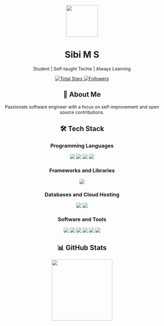 <p align="center">
  <img src="https://media.giphy.com/media/hvRJCLFzcasrR4ia7z/giphy.gif" width="100">
  <h1 align="center">Sibi M S</h1>
  <p align="center">Student | Self-taught Techie | Always Learning</p>
</p>

<p align="center">
  <a href="https://github.com/SIBI-MS?tab=stars">
    <img alt="Total Stars" src="https://img.shields.io/github/stars/SIBI-MS?style=for-the-badge">
  </a>
  <a href="https://github.com/SIBI-MS?tab=followers">
    <img alt="Followers" src="https://img.shields.io/github/followers/SIBI-MS?style=for-the-badge">
  </a>
</p>

<h2 align="center">🚀 About Me</h2>
<p align="center">Passionate software engineer with a focus on self-improvement and open source contributions.</p>

<h2 align="center">🛠️ Tech Stack</h2>

<h3 align="center">Programming Languages</h3>
<p align="center">
  <img src="https://img.shields.io/badge/C-03599C.svg?style=for-the-badge&logo=c-in-hexagon&logoColor=white">
  <img src="https://img.shields.io/badge/HTML-E34F26.svg?style=for-the-badge&logo=html5&logoColor=white">
  <img src="https://img.shields.io/badge/Java-007396.svg?style=for-the-badge&logo=java&logoColor=white">
  <img src="https://img.shields.io/badge/SQL-025E8C.svg?style=for-the-badge&logo=database&logoColor=white">
</p>

<h3 align="center">Frameworks and Libraries</h3>
<p align="center">
  <img src="https://img.shields.io/badge/Wordpress-21759B.svg?style=for-the-badge&logo=wordpress&logoColor=white">
</p>

<h3 align="center">Databases and Cloud Hosting</h3>
<p align="center">
  <img src="https://img.shields.io/badge/GitHub%20Pages-327FC7.svg?style=for-the-badge&logo=github&logoColor=white">
  <img src="https://img.shields.io/badge/MySQL-00f.svg?style=for-the-badge&logo=mysql&logoColor=white">
</p>

<h3 align="center">Software and Tools</h3>
<p align="center">
  <img src="https://img.shields.io/badge/Adobe-FF0000.svg?style=for-the-badge&logo=adobe&logoColor=white">
  <img src="https://img.shields.io/badge/Android-3DDC84.svg?style=for-the-badge&logo=android&logoColor=white">
  <img src="https://img.shields.io/badge/Git-F05033.svg?style=for-the-badge&logo=git&logoColor=white">
  <img src="https://img.shields.io/badge/Google%20Sheets-34A853.svg?style=for-the-badge&logo=google%20sheets&logoColor=white">
  <img src="https://img.shields.io/badge/Stack%20Overflow-FE7A16.svg?style=for-the-badge&logo=stack-overflow&logoColor=white">
  <img src="https://img.shields.io/badge/Visual%20Studio%20Code-0078d7.svg?style=for-the-badge&logo=visual-studio-code&logoColor=white">
</p>

<h2 align="center">📊 GitHub Stats</h2>

<p align="center">
  <img src="https://github-readme-stats.vercel.app/api/top-langs/?username=SIBI-MS&langs_count=8&layout=compact&theme=react&hide_border=true&bg_color=1F222E&title_color=F85D7F&icon_color=F8D866&hide=Jupyter%20Notebook" height="192px">
</p>

